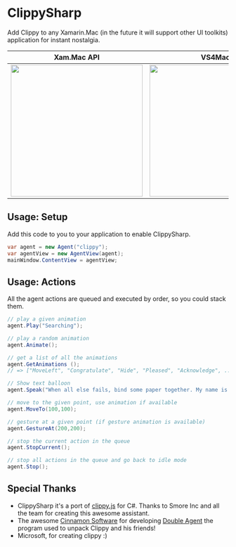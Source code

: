 # ClippySharp

Add Clippy to any Xamarin.Mac (in the future it will support other UI toolkits) application for instant nostalgia.

| Xam.Mac API | VS4Mac
|---|---|
|  <img src="https://raw.githubusercontent.com/netonjm/ClippySharp/master/images/clippysharp.gif" width="300"> | <img src="https://raw.githubusercontent.com/netonjm/ClippySharp/master/images/clippy-monodevelop.gif" width="300"> |


Usage: Setup
------------
Add this code to you to your application to enable ClippySharp.

```csharp
var agent = new Agent("clippy");
var agentView = new AgentView(agent);
mainWindow.ContentView = agentView;
```

Usage: Actions
--------------
All the agent actions are queued and executed by order, so you could stack them.

```csharp
// play a given animation
agent.Play("Searching");

// play a random animation
agent.Animate();

// get a list of all the animations
agent.GetAnimations ();
// => ["MoveLeft", "Congratulate", "Hide", "Pleased", "Acknowledge", ...]

// Show text balloon
agent.Speak("When all else fails, bind some paper together. My name is Clippy.");

// move to the given point, use animation if available
agent.MoveTo(100,100);

// gesture at a given point (if gesture animation is available)
agent.GestureAt(200,200);

// stop the current action in the queue
agent.StopCurrent();

// stop all actions in the queue and go back to idle mode
agent.Stop();
```

Special Thanks
--------------
* ClippySharp it's a port of [clippy.js](https://github.com/smore-inc/clippy.js) for C#. Thanks to Smore Inc and all the team for creating this awesome assistant. 
* The awesome [Cinnamon Software](http://www.cinnamonsoftware.com/) for developing [Double Agent](http://doubleagent.sourceforge.net/)
the program used to unpack Clippy and his friends!
* Microsoft, for creating clippy :)
